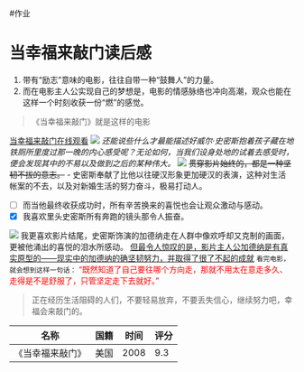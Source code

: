 #作业
# 当幸福来敲门读后感
1. 带有“励志”意味的电影，往往自带一种“鼓舞人”的力量。
2. 而在电影主人公实现自己的梦想是，电影的情感脉络也冲向高潮，观众也能在这样一个时刻收获一份“燃”的感觉。
>《当幸福来敲门》就是这样的电影

[当幸福来敲门在线观看](#)
![](https://tse1-mm.cn.bing.net/th/id/OIP-C.8l3IZLUF3Ioa78F-Bho5qQHaE7?w=242&h=180&c=7&r=0&o=5&pid=1.7)
*还能说些什么才最能描述好威尔·史密斯抱着孩子藏在地铁厕所里度过那一晚的内心感受呢？无论如何，当我们设身处地的试着去感受时，便会发现其中的不易以及做到之后的某种伟大。*
![](https://tse1-mm.cn.bing.net/th/id/OIP-C.8l3IZLUF3Ioa78F-Bho5qQHaE7?w=242&h=180&c=7&r=0&o=5&pid=1.7)
~~贯穿影片始终的，都是一种坚韧不拔的意志。~~
			- 史密斯奉献了比他以往硬汉形象更加硬汉的表演，这种对生活帐案的不去，以及对新婚生活的努力奋斗，极易打动人。
- [ ] 而当他最终收获成功时，所有辛苦换来的喜悦也会让观众激动与感动。
- [x] 我喜欢里头史密斯所有奔跑的镜头那令人振奋。

![](https://tse1-mm.cn.bing.net/th/id/OIP-C.8l3IZLUF3Ioa78F-Bho5qQHaE7?w=242&h=180&c=7&r=0&o=5&pid=1.7)
我更喜欢影片结尾，史密斯饰演的加德纳走在人群中像欢呼却又克制的画面，更被他涌出的喜悦的泪水所感动。
<u>但最令人惊叹的是，影片主人公加德纳是有真实原型的——现实中的加德纳的确坚韧努力，并取得了很了不起的成就</u>
`看完电影，就会想到这样一句话：`
<font color="red">“既然知道了自己要往哪个方向走，那就不用太在意走多久、走得是不是舒服了，只管坚定走下去就好。”</font>
> 正在经历生活阻碍的人们，不要轻易放弃，不要丢失信心，继续努力吧，幸福会来敲门的。

|名称|国籍|时间|评分|
|---|---|---|---|
|《当幸福来敲门》|美国|2008|9.3|
